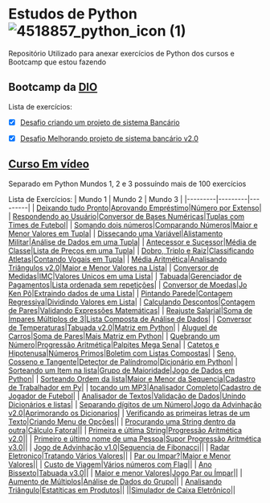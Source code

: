 # Estudos de Python ![4518857_python_icon (1)](https://github.com/Diego-Cerqueira/Python-Studies/assets/135269786/2c23ba77-1988-4582-acec-5952c17e1dc6)

Repositório Utilizado para anexar exercícios de Python dos cursos e Bootcamp que estou fazendo


## Bootcamp da [DIO](https://web.dio.me/)

Lista de exercícios:

- [x] [Desafio criando um projeto de sistema Bancário](https://github.com/Diego-Cerqueira/Python-Studies/blob/main/DIO%20Exerc%C3%ADcios/DIO%20Criando%20Sistema%20Banc%C3%A1rio.py)
- [x] [Desafio Melhorando projeto de sistema bancário v2.0](https://github.com/Diego-Cerqueira/Python-Studies/blob/main/DIO%20Exerc%C3%ADcios/Sistema%20Banc%C3%A1rio/Sistema%20Banc%C3%A1rio%20v2.0.py) 



## [Curso Em vídeo](https://www.cursoemvideo.com/)

Separado em Python Mundos 1, 2 e 3 possuíndo mais de 100 exercícios

Lista de Exercícios:
| Mundo 1 | Mundo 2 | Mundo 3 |
|---------|---------|---------|
| [Deixando tudo Pronto](https://github.com/Diego-Cerqueira/Python-Studies/blob/main/Curso%20em%20V%C3%ADdeo%20Exerc%C3%ADcios/Exerc%C3%ADcio%20001.py)|[Aprovando Empréstimo](https://github.com/Diego-Cerqueira/Python-Studies/blob/main/Curso%20em%20V%C3%ADdeo%20Exerc%C3%ADcios/Exerc%C3%ADcio%20036.py)|[Número por Extenso](https://github.com/Diego-Cerqueira/Python-Studies/blob/main/Curso%20em%20V%C3%ADdeo%20Exerc%C3%ADcios/Exerc%C3%ADcio%20072.py)|
| [Respondendo ao Usuário](https://github.com/Diego-Cerqueira/Python-Studies/blob/main/Curso%20em%20V%C3%ADdeo%20Exerc%C3%ADcios/Exerc%C3%ADcio%20002.py)|[Conversor de Bases Numéricas](https://github.com/Diego-Cerqueira/Python-Studies/blob/main/Curso%20em%20V%C3%ADdeo%20Exerc%C3%ADcios/Exerc%C3%ADcio%20037.py)|[Tuplas com Times de Futebol](https://github.com/Diego-Cerqueira/Python-Studies/blob/main/Curso%20em%20V%C3%ADdeo%20Exerc%C3%ADcios/Exerc%C3%ADcio%20073.py)|
| [Somando dois números](https://github.com/Diego-Cerqueira/Python-Studies/blob/main/Curso%20em%20V%C3%ADdeo%20Exerc%C3%ADcios/Exerc%C3%ADcio%20003.py)|[Comparando Números](https://github.com/Diego-Cerqueira/Python-Studies/blob/main/Curso%20em%20V%C3%ADdeo%20Exerc%C3%ADcios/Exerc%C3%ADcio%20038.py)|[Maior e Menor Valores em Tupla](https://github.com/Diego-Cerqueira/Python-Studies/blob/main/Curso%20em%20V%C3%ADdeo%20Exerc%C3%ADcios/Exerc%C3%ADcio%20074.py)|
| [Dissecando uma Variável](https://github.com/Diego-Cerqueira/Python-Studies/blob/main/Curso%20em%20V%C3%ADdeo%20Exerc%C3%ADcios/Exerc%C3%ADcio%20004.py)|[Alistamento Militar](https://github.com/Diego-Cerqueira/Python-Studies/blob/main/Curso%20em%20V%C3%ADdeo%20Exerc%C3%ADcios/Exerc%C3%ADcio%20039.py)|[Análise de Dados em uma Tupla](https://github.com/Diego-Cerqueira/Python-Studies/blob/main/Curso%20em%20V%C3%ADdeo%20Exerc%C3%ADcios/Exerc%C3%ADcio%20075.py)|
| [Antecessor e Sucessor](https://github.com/Diego-Cerqueira/Python-Studies/blob/main/Curso%20em%20V%C3%ADdeo%20Exerc%C3%ADcios/Exerc%C3%ADcio%20005.py)|[Média de Classe](https://github.com/Diego-Cerqueira/Python-Studies/blob/main/Curso%20em%20V%C3%ADdeo%20Exerc%C3%ADcios/Exerc%C3%ADcio%20040.py)|[Lista de Preços em uma Tupla](https://github.com/Diego-Cerqueira/Python-Studies/blob/main/Curso%20em%20V%C3%ADdeo%20Exerc%C3%ADcios/Exerc%C3%ADcio%20076.py)|
| [Dobro, Triplo e Raiz](https://github.com/Diego-Cerqueira/Python-Studies/blob/main/Curso%20em%20V%C3%ADdeo%20Exerc%C3%ADcios/Exerc%C3%ADcio%20006.py)|[Classificando Atletas](https://github.com/Diego-Cerqueira/Python-Studies/blob/main/Curso%20em%20V%C3%ADdeo%20Exerc%C3%ADcios/Exerc%C3%ADcio%20041.py)|[Contando Vogais em Tupla](https://github.com/Diego-Cerqueira/Python-Studies/blob/main/Curso%20em%20V%C3%ADdeo%20Exerc%C3%ADcios/Exerc%C3%ADcio%20077.py)|
| [Média Aritmética](https://github.com/Diego-Cerqueira/Python-Studies/blob/main/Curso%20em%20V%C3%ADdeo%20Exerc%C3%ADcios/Exerc%C3%ADcio%20007.py)|[Analisando Triângulos v2.0](https://github.com/Diego-Cerqueira/Python-Studies/blob/main/Curso%20em%20V%C3%ADdeo%20Exerc%C3%ADcios/Exerc%C3%ADcio%20042.py)|[Maior e Menor Valores na Lista](https://github.com/Diego-Cerqueira/Python-Studies/blob/main/Curso%20em%20V%C3%ADdeo%20Exerc%C3%ADcios/Exerc%C3%ADcio%20078.py)|
| [Conversor de Medidas](https://github.com/Diego-Cerqueira/Python-Studies/blob/main/Curso%20em%20V%C3%ADdeo%20Exerc%C3%ADcios/Exerc%C3%ADcio%20008.py)|[IMC](https://github.com/Diego-Cerqueira/Python-Studies/blob/main/Curso%20em%20V%C3%ADdeo%20Exerc%C3%ADcios/Exerc%C3%ADcio%20043.py)|[Valores Unicos em uma Lista](https://github.com/Diego-Cerqueira/Python-Studies/blob/main/Curso%20em%20V%C3%ADdeo%20Exerc%C3%ADcios/Exerc%C3%ADcio%20079.py)|
| [Tabuada](https://github.com/Diego-Cerqueira/Python-Studies/blob/main/Curso%20em%20V%C3%ADdeo%20Exerc%C3%ADcios/Exerc%C3%ADcio%20009.py)|[Gerenciador de Pagamentos](https://github.com/Diego-Cerqueira/Python-Studies/blob/main/Curso%20em%20V%C3%ADdeo%20Exerc%C3%ADcios/Exerc%C3%ADcio%20044.py)|[Lista ordenada sem repetições](https://github.com/Diego-Cerqueira/Python-Studies/blob/main/Curso%20em%20V%C3%ADdeo%20Exerc%C3%ADcios/Exerc%C3%ADcio%20080.py)|
| [Conversor de Moedas](https://github.com/Diego-Cerqueira/Python-Studies/blob/main/Curso%20em%20V%C3%ADdeo%20Exerc%C3%ADcios/Exerc%C3%ADcio%20010.py)|[Jo Ken Pô](https://github.com/Diego-Cerqueira/Python-Studies/blob/main/Curso%20em%20V%C3%ADdeo%20Exerc%C3%ADcios/Exerc%C3%ADcio%20045.py)|[Extraindo dados de uma Lista](https://github.com/Diego-Cerqueira/Python-Studies/blob/main/Curso%20em%20V%C3%ADdeo%20Exerc%C3%ADcios/Exerc%C3%ADcio%20081.py)|
| [Pintando Parede](https://github.com/Diego-Cerqueira/Python-Studies/blob/main/Curso%20em%20V%C3%ADdeo%20Exerc%C3%ADcios/Exerc%C3%ADcio%20011.py)|[Contagem Regressiva](https://github.com/Diego-Cerqueira/Python-Studies/blob/main/Curso%20em%20V%C3%ADdeo%20Exerc%C3%ADcios/Exerc%C3%ADcio%20046.py)|[Dividindo Valores em Lista](https://github.com/Diego-Cerqueira/Python-Studies/blob/main/Curso%20em%20V%C3%ADdeo%20Exerc%C3%ADcios/Exerc%C3%ADcio%20082.py)|
| [Calculando Descontos](https://github.com/Diego-Cerqueira/Python-Studies/blob/main/Curso%20em%20V%C3%ADdeo%20Exerc%C3%ADcios/Exerc%C3%ADcio%20012.py)|[Contagem de Pares](https://github.com/Diego-Cerqueira/Python-Studies/blob/main/Curso%20em%20V%C3%ADdeo%20Exerc%C3%ADcios/Exerc%C3%ADcio%20047.py)|[Validando Expressões Matemáticas](https://github.com/Diego-Cerqueira/Python-Studies/blob/main/Curso%20em%20V%C3%ADdeo%20Exerc%C3%ADcios/Exerc%C3%ADcio%20083.py)|
| [Reajuste Salarial](https://github.com/Diego-Cerqueira/Python-Studies/blob/main/Curso%20em%20V%C3%ADdeo%20Exerc%C3%ADcios/Exerc%C3%ADcio%20013.py)|[Soma de Ímpares Múltiplos de 3](https://github.com/Diego-Cerqueira/Python-Studies/blob/main/Curso%20em%20V%C3%ADdeo%20Exerc%C3%ADcios/Exerc%C3%ADcio%20048.py)|[Lista Composta de Análise de Dados](https://github.com/Diego-Cerqueira/Python-Studies/blob/main/Curso%20em%20V%C3%ADdeo%20Exerc%C3%ADcios/Exerc%C3%ADcio%20084.py)|
| [Conversor de Temperaturas](https://github.com/Diego-Cerqueira/Python-Studies/blob/main/Curso%20em%20V%C3%ADdeo%20Exerc%C3%ADcios/Exerc%C3%ADcio%20014.py)|[Tabuada v2.0](https://github.com/Diego-Cerqueira/Python-Studies/blob/main/Curso%20em%20V%C3%ADdeo%20Exerc%C3%ADcios/Exerc%C3%ADcio%20049.py)|[Matriz em Python](https://github.com/Diego-Cerqueira/Python-Studies/blob/main/Curso%20em%20V%C3%ADdeo%20Exerc%C3%ADcios/Exerc%C3%ADcio%20086.py)|
| [Aluguel de Carros](https://github.com/Diego-Cerqueira/Python-Studies/blob/main/Curso%20em%20V%C3%ADdeo%20Exerc%C3%ADcios/Exerc%C3%ADcio%20015.py)|[Soma de Pares](https://github.com/Diego-Cerqueira/Python-Studies/blob/main/Curso%20em%20V%C3%ADdeo%20Exerc%C3%ADcios/Exerc%C3%ADcio%20050.py)|[Mais Matriz em Python](https://github.com/Diego-Cerqueira/Python-Studies/blob/main/Curso%20em%20V%C3%ADdeo%20Exerc%C3%ADcios/Exerc%C3%ADcio%20087.py)|
| [Quebrando um Número](https://github.com/Diego-Cerqueira/Python-Studies/blob/main/Curso%20em%20V%C3%ADdeo%20Exerc%C3%ADcios/Exerc%C3%ADcio%20016.py)|[Progressão Aritmética](https://github.com/Diego-Cerqueira/Python-Studies/blob/main/Curso%20em%20V%C3%ADdeo%20Exerc%C3%ADcios/Exerc%C3%ADcio%20051.py)|[Palpites Mega Sena](https://github.com/Diego-Cerqueira/Python-Studies/blob/main/Curso%20em%20V%C3%ADdeo%20Exerc%C3%ADcios/Exerc%C3%ADcio%20088.py)|
| [Catetos e Hipotenusa](https://github.com/Diego-Cerqueira/Python-Studies/blob/main/Curso%20em%20V%C3%ADdeo%20Exerc%C3%ADcios/Exerc%C3%ADcio%20017.py)|[Números Primos](https://github.com/Diego-Cerqueira/Python-Studies/blob/main/Curso%20em%20V%C3%ADdeo%20Exerc%C3%ADcios/Exerc%C3%ADcio%20052.py)|[Boletim com Listas Compostas](https://github.com/Diego-Cerqueira/Python-Studies/blob/main/Curso%20em%20V%C3%ADdeo%20Exerc%C3%ADcios/Exerc%C3%ADcio%20089.py)|
| [Seno, Cosseno e Tangente](https://github.com/Diego-Cerqueira/Python-Studies/blob/main/Curso%20em%20V%C3%ADdeo%20Exerc%C3%ADcios/Exerc%C3%ADcio%20018.py)|[Detector de Palíndromo](https://github.com/Diego-Cerqueira/Python-Studies/blob/main/Curso%20em%20V%C3%ADdeo%20Exerc%C3%ADcios/Exerc%C3%ADcio%20053.py)|[Dicionário em Python](https://github.com/Diego-Cerqueira/Python-Studies/blob/main/Curso%20em%20V%C3%ADdeo%20Exerc%C3%ADcios/Exerc%C3%ADcio%20090.py)|
| [Sorteando um Item na lista](https://github.com/Diego-Cerqueira/Python-Studies/blob/main/Curso%20em%20V%C3%ADdeo%20Exerc%C3%ADcios/Exerc%C3%ADcio%20019.py)|[Grupo de Maioridade](https://github.com/Diego-Cerqueira/Python-Studies/blob/main/Curso%20em%20V%C3%ADdeo%20Exerc%C3%ADcios/Exerc%C3%ADcio%20054.py)|[Jogo de Dados em Python](https://github.com/Diego-Cerqueira/Python-Studies/blob/main/Curso%20em%20V%C3%ADdeo%20Exerc%C3%ADcios/Exerc%C3%ADcio%20091.py)|
| [Sorteando Ordem da lista](https://github.com/Diego-Cerqueira/Python-Studies/blob/main/Curso%20em%20V%C3%ADdeo%20Exerc%C3%ADcios/Exerc%C3%ADcio%20020.py)|[Maior e Menor da Sequencia](https://github.com/Diego-Cerqueira/Python-Studies/blob/main/Curso%20em%20V%C3%ADdeo%20Exerc%C3%ADcios/Exerc%C3%ADcio%20055.py)|[Cadastro de Trabalhador em Py](https://github.com/Diego-Cerqueira/Python-Studies/blob/main/Curso%20em%20V%C3%ADdeo%20Exerc%C3%ADcios/Exerc%C3%ADcio%20092.py)|
| [tocando um MP3]()|[Analisador Completo](https://github.com/Diego-Cerqueira/Python-Studies/blob/main/Curso%20em%20V%C3%ADdeo%20Exerc%C3%ADcios/Exerc%C3%ADcio%20056.py)|[Cadastro de Jogador de Futebol](https://github.com/Diego-Cerqueira/Python-Studies/blob/main/Curso%20em%20V%C3%ADdeo%20Exerc%C3%ADcios/Exerc%C3%ADcio%20093.py)|
| [Analisador de Textos](https://github.com/Diego-Cerqueira/Python-Studies/blob/main/Curso%20em%20V%C3%ADdeo%20Exerc%C3%ADcios/Exerc%C3%ADcio%20022.py)|[Validação de Dados](https://github.com/Diego-Cerqueira/Python-Studies/blob/main/Curso%20em%20V%C3%ADdeo%20Exerc%C3%ADcios/Exerc%C3%ADcio%20057.py)|[Unindo Dicionários e listas](https://github.com/Diego-Cerqueira/Python-Studies/blob/main/Curso%20em%20V%C3%ADdeo%20Exerc%C3%ADcios/Exerc%C3%ADcio%20094.py)|
| [Separando dígitos de um Número](https://github.com/Diego-Cerqueira/Python-Studies/blob/main/Curso%20em%20V%C3%ADdeo%20Exerc%C3%ADcios/Exerc%C3%ADcio%20023.py)|[Jogo da Advinhação v2.0](https://github.com/Diego-Cerqueira/Python-Studies/blob/main/Curso%20em%20V%C3%ADdeo%20Exerc%C3%ADcios/Exerc%C3%ADcio%20058.py)|[Aprimorando os Dicionarios](https://github.com/Diego-Cerqueira/Python-Studies/blob/main/Curso%20em%20V%C3%ADdeo%20Exerc%C3%ADcios/Exerc%C3%ADcio%20095.py)|
| [Verificando as primeiras letras de um Texto](https://github.com/Diego-Cerqueira/Python-Studies/blob/main/Curso%20em%20V%C3%ADdeo%20Exerc%C3%ADcios/Exerc%C3%ADcio%20024.py)|[Criando Menu de Opções](https://github.com/Diego-Cerqueira/Python-Studies/blob/main/Curso%20em%20V%C3%ADdeo%20Exerc%C3%ADcios/Exerc%C3%ADcio%20059.py)|[]()|
| [Procurando uma String dentro da outra](https://github.com/Diego-Cerqueira/Python-Studies/blob/main/Curso%20em%20V%C3%ADdeo%20Exerc%C3%ADcios/Exerc%C3%ADcio%20025.py)|[Cálculo Fatoral](https://github.com/Diego-Cerqueira/Python-Studies/blob/main/Curso%20em%20V%C3%ADdeo%20Exerc%C3%ADcios/Exerc%C3%ADcio%20060.py)|[]()|
| [Primeira e última String](https://github.com/Diego-Cerqueira/Python-Studies/blob/main/Curso%20em%20V%C3%ADdeo%20Exerc%C3%ADcios/Exerc%C3%ADcio%20026.py)|[Progressão Aritmética v2.0](https://github.com/Diego-Cerqueira/Python-Studies/blob/main/Curso%20em%20V%C3%ADdeo%20Exerc%C3%ADcios/Exerc%C3%ADcio%20061.py)|[]()|
| [Primeiro e último nome de uma Pessoa](https://github.com/Diego-Cerqueira/Python-Studies/blob/main/Curso%20em%20V%C3%ADdeo%20Exerc%C3%ADcios/Exerc%C3%ADcio%20027.py)|[Supor Progressão Aritmética v3.0](https://github.com/Diego-Cerqueira/Python-Studies/blob/main/Curso%20em%20V%C3%ADdeo%20Exerc%C3%ADcios/Exerc%C3%ADcio%20062.py)|[]()|
| [Jogo de Advinhação v1.0](https://github.com/Diego-Cerqueira/Python-Studies/blob/main/Curso%20em%20V%C3%ADdeo%20Exerc%C3%ADcios/Exerc%C3%ADcio%20028.py)|[Sequencia de Fibonacci](https://github.com/Diego-Cerqueira/Python-Studies/blob/main/Curso%20em%20V%C3%ADdeo%20Exerc%C3%ADcios/Exerc%C3%ADcio%20063.py)|[]()|
| [Radar Eletronico](https://github.com/Diego-Cerqueira/Python-Studies/blob/main/Curso%20em%20V%C3%ADdeo%20Exerc%C3%ADcios/Exerc%C3%ADcio%20029.py)|[Tratando Vários Valores](https://github.com/Diego-Cerqueira/Python-Studies/blob/main/Curso%20em%20V%C3%ADdeo%20Exerc%C3%ADcios/Exerc%C3%ADcio%20064.py)|[]()|
| [Par ou Impar?](https://github.com/Diego-Cerqueira/Python-Studies/blob/main/Curso%20em%20V%C3%ADdeo%20Exerc%C3%ADcios/Exerc%C3%ADcio%20030.py)|[Maior e Menor Valores](https://github.com/Diego-Cerqueira/Python-Studies/blob/main/Curso%20em%20V%C3%ADdeo%20Exerc%C3%ADcios/Exerc%C3%ADcio%20065.py)|[]()|
| [Custo de Viagem](https://github.com/Diego-Cerqueira/Python-Studies/blob/main/Curso%20em%20V%C3%ADdeo%20Exerc%C3%ADcios/Exerc%C3%ADcio%20031.py)|[Vários números com Flag](https://github.com/Diego-Cerqueira/Python-Studies/blob/main/Curso%20em%20V%C3%ADdeo%20Exerc%C3%ADcios/Exerc%C3%ADcio%20066.py)|[]()|
| [Ano Bissexto](https://github.com/Diego-Cerqueira/Python-Studies/blob/main/Curso%20em%20V%C3%ADdeo%20Exerc%C3%ADcios/Exerc%C3%ADcio%20032.py)|[Tabuada v3.0](https://github.com/Diego-Cerqueira/Python-Studies/blob/main/Curso%20em%20V%C3%ADdeo%20Exerc%C3%ADcios/Exerc%C3%ADcio%20067.py)|[]()|
| [Maior e menor Valores](https://github.com/Diego-Cerqueira/Python-Studies/blob/main/Curso%20em%20V%C3%ADdeo%20Exerc%C3%ADcios/Exerc%C3%ADcio%20032.py)|[Jogo Par ou Ímpar](https://github.com/Diego-Cerqueira/Python-Studies/blob/main/Curso%20em%20V%C3%ADdeo%20Exerc%C3%ADcios/Exerc%C3%ADcio%20068.py)|[]()|
| [Aumento de Múltiplos](https://github.com/Diego-Cerqueira/Python-Studies/blob/main/Curso%20em%20V%C3%ADdeo%20Exerc%C3%ADcios/Exerc%C3%ADcio%20034.py)|[Análise de Dados do Grupo](https://github.com/Diego-Cerqueira/Python-Studies/blob/main/Curso%20em%20V%C3%ADdeo%20Exerc%C3%ADcios/Exerc%C3%ADcio%20069.py)|[]()|
| [Analisando Triângulo](https://github.com/Diego-Cerqueira/Python-Studies/blob/main/Curso%20em%20V%C3%ADdeo%20Exerc%C3%ADcios/Exerc%C3%ADcio%20035.py)|[Estatíticas em Produtos](https://github.com/Diego-Cerqueira/Python-Studies/blob/main/Curso%20em%20V%C3%ADdeo%20Exerc%C3%ADcios/Exerc%C3%ADcio%20070.py)|[]()|
||[Simulador de Caixa Eletrônico](https://github.com/Diego-Cerqueira/Python-Studies/blob/main/Curso%20em%20V%C3%ADdeo%20Exerc%C3%ADcios/Exerc%C3%ADcio%20071.py)||

